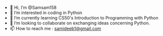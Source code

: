 - 👋 Hi, I’m @Samsam158
- 👀 I’m interested in coding in Python
- 🌱 I’m currently learning CS50's Introduction to Programming with Python
- 💞️ I’m looking to collaborate on exchanging ideas concerning Python.
- 📫 How to reach me : samideeb1@gmail.com

<!---
Samsam158/Samsam158 is a ✨ special ✨ repository because its `README.md` (this file) appears on your GitHub profile.
You can click the Preview link to take a look at your changes.
--->
